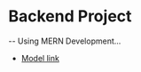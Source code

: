 # Backend Project 

-- Using MERN Development...

- [Model link](https://app.eraser.io/workspace/YtPqZ1VogxGy1jzIDkzj?origin=qr)